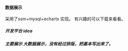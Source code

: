 #### 数据展示
采用了ssm+mysql+echarts 实现。 有兴趣的可以下载来看看。

##### 开发平台 idea

##### 主要展示 大数据展示，没有经过排版，把基本写出来了。

